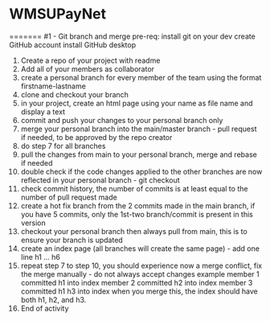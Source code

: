 
# WMSUPayNet
=======
#1 - Git branch and merge
pre-req:
	install git on your dev
	create GitHub account
	install GitHub desktop
1. Create a repo of your project with readme
2. Add all of your members as collaborator
3. create a personal branch for every member of the team using the format firstname-lastname
4. clone and checkout your branch
5. in your project, create an html page using your name as file name and display a text <your name>
6. commit and push your changes to your personal branch only
7. merge your personal branch into the main/master branch - pull request if needed, to be approved by the repo creator
8. do step 7 for all branches
9. pull the changes from main to your personal branch, merge and rebase if needed
10. double check if the code changes applied to the other branches are now reflected in your personal branch - git checkout
11. check commit history, the number of commits is at least equal to the number of pull request made
12. create a hot fix branch from the 2 commits made in the main branch, if you have 5 commits, only the 1st-two branch/commit is present in this version
13. checkout your personal branch then always pull from main, this is to ensure your branch is updated
14. create an index page (all branches will create the same page) - add one line h1 … h6
15. repeat step 7 to step 10, you should experience now a merge conflict, fix the merge manually - do not always accept changes
 example
	member 1 committed h1 into index
	member 2 committed h2 into index
	member 3 committed h1 h3 into index
when you merge this, the index should have both h1, h2, and h3.
16. End of activity


